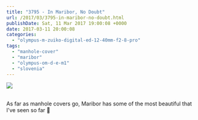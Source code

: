 ```yaml
---
title: "3795 - In Maribor, No Doubt"
url: /2017/03/3795-in-maribor-no-doubt.html
publishDate: Sat, 11 Mar 2017 19:00:08 +0000
date: 2017-03-11 20:00:08
categories: 
  - "olympus-m-zuiko-digital-ed-12-40mm-f2-8-pro"
tags: 
  - "manhole-cover"
  - "maribor"
  - "olympus-om-d-e-m1"
  - "slovenia"
---
```

<div class="container">
<div class="center"><a target="_blank" href="https://d25zfm9zpd7gm5.cloudfront.net/1200x1200/2016/20160820_171052_lr.jpg"><img class="webfeedsFeaturedVisual" src="https://d25zfm9zpd7gm5.cloudfront.net/0600x0600/2016/20160820_171052_lr.jpg" /></a></div>
</div>
<br />

As far as manhole covers go, Maribor has some of the most beautiful that I've seen so far 🙂
